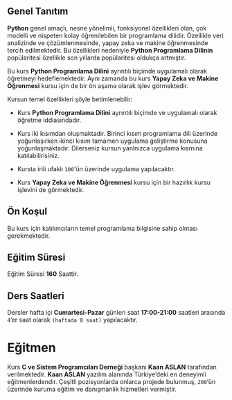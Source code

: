 ## Genel Tanıtım
<b>Python</b> genel amaçlı, nesne yönelimli, fonksiyonel özellikleri olan, çok modelli ve nispeten kolay öğrenilebilen bir programlama dilidir. Özellikle veri analizinde ve çözümlenmesinde, yapay zeka ve makine öğrenmesinde tercih edilmektedir. Bu özellikleri nedeniyle <b>Python Programlama Dilinin</b> popülaritesi özellikle son yıllarda popülaritesi oldukça artmıştır. 

Bu kurs <b>Python Programlama Dilini</b> ayrıntılı biçimde uygulamalı olarak öğretmeyi hedeflemektedir. Aynı zamanda bu kurs <b>Yapay Zeka ve Makine Öğrenmesi</b> kursu için de bir ön aşama olarak işlev görmektedir. 

Kursun temel özellikleri şöyle betimlenebilir:

* Kurs <b>Python Programlama Dilini</b> ayrıntılı biçimde ve uygulamalı olarak öğretme iddiasındadır.

* Kurs iki kısımdan oluşmaktadır. Birinci kısım programlama dili üzerinde yoğunlaşırken ikinci kısım tamamen uygulama geliştirme konusuna yoğunlaşmaktadır. Dilerseniz kursun yanlnızca uygulama kısmına katılabilirisiniz.

* Kursta irili ufaklı `100`'ün üzerinde uygulama yapılacaktır.

* Kurs <b>Yapay Zeka ve Makine Öğrenmesi</b> kursu için bir hazırlık kursu işlevini de görmektedir. 

## Ön Koşul
Bu kurs için katılımcıların temel programlama bilgisine sahip olması gerekmektedir. 

## Eğitim Süresi
Eğitim Süresi <b>160</b> Saattir.

## Ders Saatleri
Dersler hafta içi <b>Cumartesi-Pazar</b> günleri saat <b>17:00-21:00</b> saatleri arasında `4`’er saat olarak `(haftada 8 saat)` yapılacaktır.

# Eğitmen
Kurs <b>C ve Sistem Programcıları Derneği</b> başkanı <b>Kaan ASLAN</b> tarafından verilmektedir. <b>Kaan ASLAN</b> yazılım alanında Türkiye’deki en deneyimli eğitmenlerdendir. Çeşitli pozisyonlarda onlarca projede bulunmuş, `200`’ün üzerinde kuruma eğitim ve danışmanlık hizmetleri vermiştir. 

